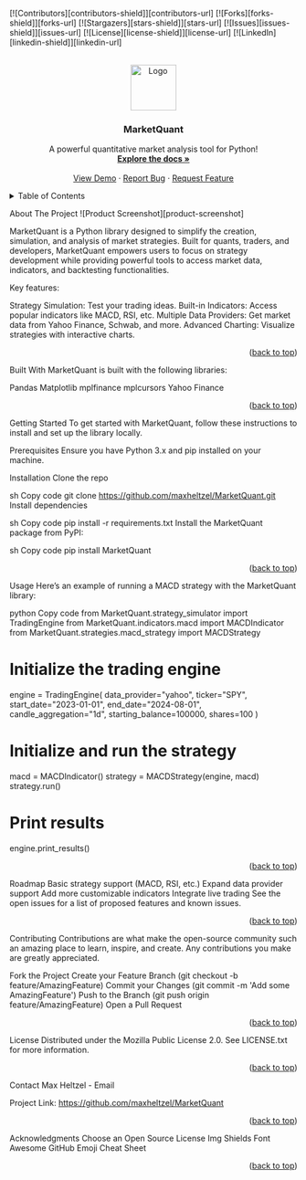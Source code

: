 <!-- PROJECT SHIELDS -->
[![Contributors][contributors-shield]][contributors-url] [![Forks][forks-shield]][forks-url] [![Stargazers][stars-shield]][stars-url] [![Issues][issues-shield]][issues-url] [![License][license-shield]][license-url] [![LinkedIn][linkedin-shield]][linkedin-url]

<!-- PROJECT LOGO --> <br /> <div align="center"> <a href="https://github.com/maxheltzel/MarketQuant"> <img src="images/logo.png" alt="Logo" width="80" height="80"> </a> <h3 align="center">MarketQuant</h3> <p align="center"> A powerful quantitative market analysis tool for Python! <br /> <a href="https://github.com/maxheltzel/MarketQuant"><strong>Explore the docs »</strong></a> <br /> <br /> <a href="https://github.com/maxheltzel/MarketQuant">View Demo</a> · <a href="https://github.com/maxheltzel/MarketQuant/issues/new?labels=bug">Report Bug</a> · <a href="https://github.com/maxheltzel/MarketQuant/issues/new?labels=enhancement">Request Feature</a> </p> </div> <!-- TABLE OF CONTENTS --> <details> <summary>Table of Contents</summary> <ol> <li><a href="#about-the-project">About The Project</a></li> <li><a href="#built-with">Built With</a></li> <li><a href="#getting-started">Getting Started</a></li> <li><a href="#usage">Usage</a></li> <li><a href="#roadmap">Roadmap</a></li> <li><a href="#contributing">Contributing</a></li> <li><a href="#license">License</a></li> <li><a href="#contact">Contact</a></li> <li><a href="#acknowledgments">Acknowledgments</a></li> </ol> </details> <!-- ABOUT THE PROJECT -->
About The Project
![Product Screenshot][product-screenshot]

MarketQuant is a Python library designed to simplify the creation, simulation, and analysis of market strategies. Built for quants, traders, and developers, MarketQuant empowers users to focus on strategy development while providing powerful tools to access market data, indicators, and backtesting functionalities.

Key features:

Strategy Simulation: Test your trading ideas.
Built-in Indicators: Access popular indicators like MACD, RSI, etc.
Multiple Data Providers: Get market data from Yahoo Finance, Schwab, and more.
Advanced Charting: Visualize strategies with interactive charts.
<p align="right">(<a href="#readme-top">back to top</a>)</p>
Built With
MarketQuant is built with the following libraries:

Pandas
Matplotlib
mplfinance
mplcursors
Yahoo Finance
<p align="right">(<a href="#readme-top">back to top</a>)</p> <!-- GETTING STARTED -->
Getting Started
To get started with MarketQuant, follow these instructions to install and set up the library locally.

Prerequisites
Ensure you have Python 3.x and pip installed on your machine.

Installation
Clone the repo

sh
Copy code
git clone https://github.com/maxheltzel/MarketQuant.git
Install dependencies

sh
Copy code
pip install -r requirements.txt
Install the MarketQuant package from PyPI:

sh
Copy code
pip install MarketQuant
<p align="right">(<a href="#readme-top">back to top</a>)</p> <!-- USAGE -->
Usage
Here’s an example of running a MACD strategy with the MarketQuant library:

python
Copy code
from MarketQuant.strategy_simulator import TradingEngine
from MarketQuant.indicators.macd import MACDIndicator
from MarketQuant.strategies.macd_strategy import MACDStrategy

# Initialize the trading engine
engine = TradingEngine(
    data_provider="yahoo",
    ticker="SPY",
    start_date="2023-01-01",
    end_date="2024-08-01",
    candle_aggregation="1d",
    starting_balance=100000,
    shares=100
)

# Initialize and run the strategy
macd = MACDIndicator()
strategy = MACDStrategy(engine, macd)
strategy.run()

# Print results
engine.print_results()
<p align="right">(<a href="#readme-top">back to top</a>)</p> <!-- ROADMAP -->
Roadmap
 Basic strategy support (MACD, RSI, etc.)
 Expand data provider support
 Add more customizable indicators
 Integrate live trading
See the open issues for a list of proposed features and known issues.

<p align="right">(<a href="#readme-top">back to top</a>)</p> <!-- CONTRIBUTING -->
Contributing
Contributions are what make the open-source community such an amazing place to learn, inspire, and create. Any contributions you make are greatly appreciated.

Fork the Project
Create your Feature Branch (git checkout -b feature/AmazingFeature)
Commit your Changes (git commit -m 'Add some AmazingFeature')
Push to the Branch (git push origin feature/AmazingFeature)
Open a Pull Request
<p align="right">(<a href="#readme-top">back to top</a>)</p> <!-- LICENSE -->
License
Distributed under the Mozilla Public License 2.0. See LICENSE.txt for more information.

<p align="right">(<a href="#readme-top">back to top</a>)</p> <!-- CONTACT -->
Contact
Max Heltzel - Email

Project Link: https://github.com/maxheltzel/MarketQuant

<p align="right">(<a href="#readme-top">back to top</a>)</p> <!-- ACKNOWLEDGMENTS -->
Acknowledgments
Choose an Open Source License
Img Shields
Font Awesome
GitHub Emoji Cheat Sheet
<p align="right">(<a href="#readme-top">back to top</a>)</p>
